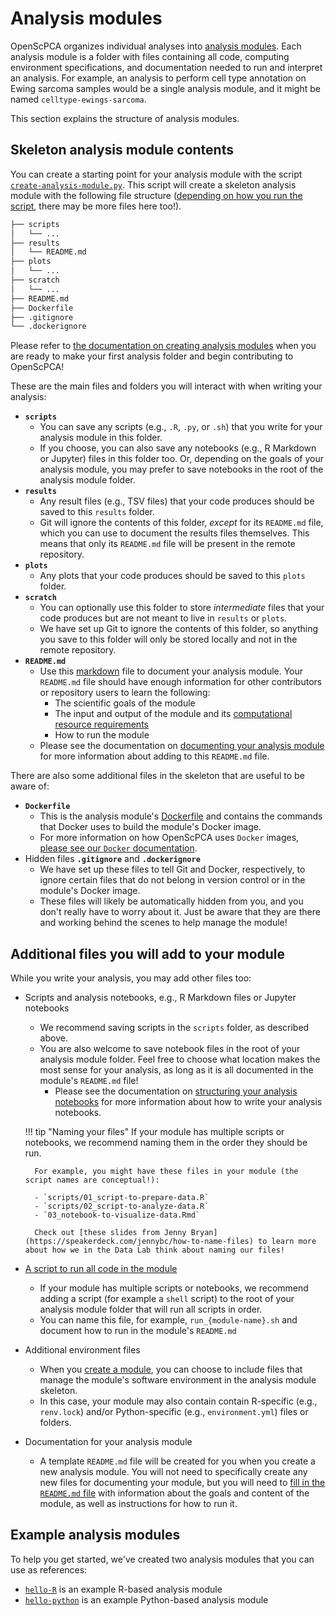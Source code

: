 # Analysis modules

OpenScPCA organizes individual analyses into [analysis modules](https://github.com/AlexsLemonade/OpenScPCA-analysis/tree/main/analyses).
Each analysis module is a folder with files containing all code, computing environment specifications, and documentation needed to run and interpret an analysis.
For example, an analysis to perform cell type annotation on Ewing sarcoma samples would be a single analysis module, and it might be named `celltype-ewings-sarcoma`.

This section explains the structure of analysis modules.

## Skeleton analysis module contents

You can create a starting point for your analysis module with the script [`create-analysis-module.py`](https://github.com/AlexsLemonade/OpenScPCA-analysis/blob/main/create-analysis-module.py).
This script will create a skeleton analysis module with the following file structure ([depending on how you run the script](./creating-a-module.md#module-creation-script-flags), there may be more files here too!).


```markdown
├── scripts
│   └── ...
├── results
│   └── README.md
├── plots
│   └── ...
├── scratch
│   └── ...
├── README.md
├── Dockerfile
├── .gitignore
└── .dockerignore
```



Please refer to [the documentation on creating analysis modules](../analysis-modules/creating-a-module.md) when you are ready to make your first analysis folder and begin contributing to OpenScPCA!

These are the main files and folders you will interact with when writing your analysis:

- **`scripts`**
    - You can save any scripts (e.g., `.R`, `.py`, or `.sh`) that you write for your analysis module in this folder.
    - If you choose, you can also save any notebooks (e.g., R Markdown or Jupyter) files in this folder too.
    Or, depending on the goals of your analysis module, you may prefer to save notebooks in the root of the analysis module folder.
- **`results`**
    - Any result files (e.g., TSV files) that your code produces should be saved to this `results` folder.
    - Git will ignore the contents of this folder, _except_ for its `README.md` file, which you can use to document the results files themselves.
    This means that only its `README.md` file will be present in the remote repository.
- **`plots`**
    - Any plots that your code produces should be saved to this `plots` folder.
- **`scratch`**
    - You can optionally use this folder to store _intermediate_ files that your code produces but are not meant to live in `results` or `plots`.
    - We have set up Git to ignore the contents of this folder, so anything you save to this folder will only be stored locally and not in the remote repository.
- **`README.md`**
    - Use this [markdown](../../getting-started/project-tools/writing-in-markdown.md) file to document your analysis module.
  Your `README.md` file should have enough information for other contributors or repository users to learn the following:
        - The scientific goals of the module
        - The input and output of the module and its [computational resource requirements](../determining-requirements/determining-compute-requirements.md)
        - How to run the module
    - Please see the documentation on [documenting your analysis module](./documenting-analysis.md) for more information about adding to this `README.md` file.


There are also some additional files in the skeleton that are useful to be aware of:


- **`Dockerfile`**
    - This is the analysis module's [Dockerfile](https://docs.docker.com/reference/dockerfile/) and contains the commands that Docker uses to build the module's Docker image.
    - For more information on how OpenScPCA uses `Docker` images, [please see our `Docker` documentation](../../software-platforms/docker/index.md).
- Hidden files **`.gitignore`** and **`.dockerignore`**
    - We have set up these files to tell Git and Docker, respectively, to ignore certain files that do not belong in version control or in the module's Docker image.
    - These files will likely be automatically hidden from you, and you don't really have to worry about it.
    Just be aware that they are there and working behind the scenes to help manage the module!



## Additional files you will add to your module

While you write your analysis, you may add other files too:

- Scripts and analysis notebooks, e.g., R Markdown files or Jupyter notebooks
    - We recommend saving scripts in the `scripts` folder, as described above.
    - You are also welcome to save notebook files in the root of your analysis module folder.
    Feel free to choose what location makes the most sense for your analysis, as long as it is all documented in the module's `README.md` file!
        - Please see the documentation on [structuring your analysis notebooks](notebook-structure.md) for more information about how to write your analysis notebooks.

    !!! tip "Naming your files"
        If your module has multiple scripts or notebooks, we recommend naming them in the order they should be run.

        For example, you might have these files in your module (the script names are conceptual!):

        - `scripts/01_script-to-prepare-data.R`
        - `scripts/02_script-to-analyze-data.R`
        - `03_notebook-to-visualize-data.Rmd`

        Check out [these slides from Jenny Bryan](https://speakerdeck.com/jennybc/how-to-name-files) to learn more about how we in the Data Lab think about naming our files!


- [A script to run all code in the module](./running-a-module.md)
    - If your module has multiple scripts or notebooks, we recommend adding a script (for example a `shell` script) to the root of your analysis module folder that will run all scripts in order.
    - You can name this file, for example, `run_{module-name}.sh` and document how to run in the module's `README.md`
- Additional environment files
    - When you [create a module](./creating-a-module.md), you can choose to include files that manage the module's software environment in the analysis module skeleton.
    - In this case, your module may also contain contain R-specific (e.g., `renv.lock`) and/or Python-specific (e.g., `environment.yml`) files or folders.
- Documentation for your analysis module
    -  A template `README.md` file will be created for you when you create a new analysis module.
    You will not need to specifically create any new files for documenting your module, but you will need to [fill in the `README.md` file](documenting-analysis.md) with information about the goals and content of the module, as well as instructions for how to run it.


## Example analysis modules

To help you get started, we've created two analysis modules that you can use as references:

- [`hello-R`](https://github.com/AlexsLemonade/OpenScPCA-analysis/tree/main/analyses/hello-R) is an example R-based analysis module
- [`hello-python`](https://github.com/AlexsLemonade/OpenScPCA-analysis/tree/main/analyses/hello-python) is an example Python-based analysis module
